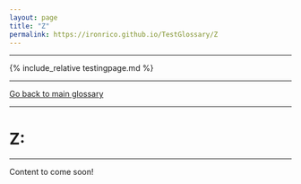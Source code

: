 ```yaml
---
layout: page
title: "Z"
permalink: https://ironrico.github.io/TestGlossary/Z
---
```

___
{% include_relative testingpage.md %}
___

[Go back to main glossary](https://ironrico.github.io/TestGlossary/)
___

# **Z:** 
___

Content to come soon!
